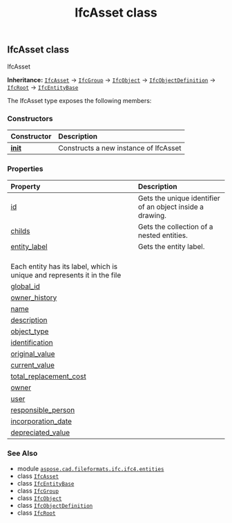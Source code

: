 ﻿---
title: IfcAsset class
second_title: Aspose.CAD for Python via .NET API References
description: 
type: docs
weight: 270
url: /python-net/aspose.cad.fileformats.ifc.ifc4.entities/ifcasset/
is_root: false
---

## IfcAsset class

IfcAsset



**Inheritance:** [`IfcAsset`](/cad/python-net/aspose.cad.fileformats.ifc.ifc4.entities/ifcasset) → 
[`IfcGroup`](/cad/python-net/aspose.cad.fileformats.ifc.ifc4.entities/ifcgroup) → 
[`IfcObject`](/cad/python-net/aspose.cad.fileformats.ifc.ifc4.entities/ifcobject) → 
[`IfcObjectDefinition`](/cad/python-net/aspose.cad.fileformats.ifc.ifc4.entities/ifcobjectdefinition) → 
[`IfcRoot`](/cad/python-net/aspose.cad.fileformats.ifc.ifc4.entities/ifcroot) → 
[`IfcEntityBase`](/cad/python-net/aspose.cad.fileformats.ifc/ifcentitybase)



The IfcAsset type exposes the following members:

### Constructors
| Constructor | Description |
| :- | :- |
| [__init__](/cad/python-net/aspose.cad.fileformats.ifc.ifc4.entities/ifcasset/__init__/#) | Constructs a new instance of IfcAsset |


### Properties
| Property | Description |
| :- | :- |
| [id](/cad/python-net/aspose.cad.fileformats.ifc.ifc4.entities/ifcasset/id) | Gets the unique identifier of an object inside a drawing. |
| [childs](/cad/python-net/aspose.cad.fileformats.ifc.ifc4.entities/ifcasset/childs) | Gets the collection of a nested entities. |
| [entity_label](/cad/python-net/aspose.cad.fileformats.ifc.ifc4.entities/ifcasset/entity_label) | Gets the entity label.<br/>Each entity has its label, which is unique and represents it in the file |
| [global_id](/cad/python-net/aspose.cad.fileformats.ifc.ifc4.entities/ifcasset/global_id) |  |
| [owner_history](/cad/python-net/aspose.cad.fileformats.ifc.ifc4.entities/ifcasset/owner_history) |  |
| [name](/cad/python-net/aspose.cad.fileformats.ifc.ifc4.entities/ifcasset/name) |  |
| [description](/cad/python-net/aspose.cad.fileformats.ifc.ifc4.entities/ifcasset/description) |  |
| [object_type](/cad/python-net/aspose.cad.fileformats.ifc.ifc4.entities/ifcasset/object_type) |  |
| [identification](/cad/python-net/aspose.cad.fileformats.ifc.ifc4.entities/ifcasset/identification) |  |
| [original_value](/cad/python-net/aspose.cad.fileformats.ifc.ifc4.entities/ifcasset/original_value) |  |
| [current_value](/cad/python-net/aspose.cad.fileformats.ifc.ifc4.entities/ifcasset/current_value) |  |
| [total_replacement_cost](/cad/python-net/aspose.cad.fileformats.ifc.ifc4.entities/ifcasset/total_replacement_cost) |  |
| [owner](/cad/python-net/aspose.cad.fileformats.ifc.ifc4.entities/ifcasset/owner) |  |
| [user](/cad/python-net/aspose.cad.fileformats.ifc.ifc4.entities/ifcasset/user) |  |
| [responsible_person](/cad/python-net/aspose.cad.fileformats.ifc.ifc4.entities/ifcasset/responsible_person) |  |
| [incorporation_date](/cad/python-net/aspose.cad.fileformats.ifc.ifc4.entities/ifcasset/incorporation_date) |  |
| [depreciated_value](/cad/python-net/aspose.cad.fileformats.ifc.ifc4.entities/ifcasset/depreciated_value) |  |



### See Also
* module [`aspose.cad.fileformats.ifc.ifc4.entities`](..)
* class [`IfcAsset`](/cad/python-net/aspose.cad.fileformats.ifc.ifc4.entities/ifcasset)
* class [`IfcEntityBase`](/cad/python-net/aspose.cad.fileformats.ifc/ifcentitybase)
* class [`IfcGroup`](/cad/python-net/aspose.cad.fileformats.ifc.ifc4.entities/ifcgroup)
* class [`IfcObject`](/cad/python-net/aspose.cad.fileformats.ifc.ifc4.entities/ifcobject)
* class [`IfcObjectDefinition`](/cad/python-net/aspose.cad.fileformats.ifc.ifc4.entities/ifcobjectdefinition)
* class [`IfcRoot`](/cad/python-net/aspose.cad.fileformats.ifc.ifc4.entities/ifcroot)
